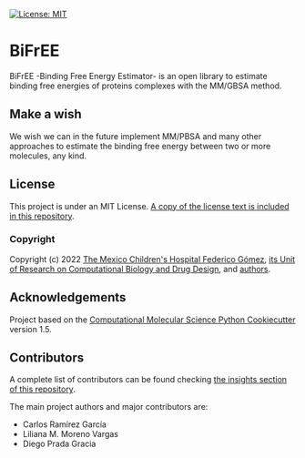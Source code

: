 [![License: MIT](https://img.shields.io/badge/License-MIT-yellow.svg)](https://opensource.org/licenses/MIT)

# BiFrEE

BiFrEE -Binding Free Energy Estimator- is an open library to estimate binding free energies of proteins complexes with the MM/GBSA method.

## Make a wish

We wish we can in the future implement MM/PBSA and many other approaches to estimate the binding
free energy between two or more molecules, any kind.

## License

This project is under an MIT License. [A copy of the license text is included in this repository](LICENSE).

### Copyright

Copyright (c) 2022 [The Mexico Children's Hospital Federico Gómez](http://himfg.com.mx/), [its Unit of Research on Computational
Biology and Drug Design](http://uibcdf.org), and [authors](https://github.com/uibcdf/BiFrEE/graphs/contributors).

## Acknowledgements

Project based on the [Computational Molecular Science Python Cookiecutter](https://github.com/molssi/cookiecutter-cms) version 1.5.

## Contributors

A complete list of contributors can be found checking [the insights section of this
repository](https://github.com/uibcdf/BiFrEE/graphs/contributors).

The main project authors and major contributors are:

- Carlos Ramírez García
- Liliana M. Moreno Vargas
- Diego Prada Gracia

